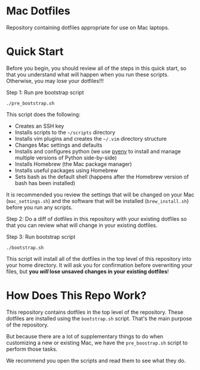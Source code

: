 # Mac Dotfiles

Repository containing dotfiles appropriate for use on Mac laptops.

# Quick Start

Before you begin, you should review all of the
steps in this quick start, so that you understand
what will happen when you run these scripts.
Otherwise, you may lose your dotfiles!!!

Step 1: Run pre bootstrap script

```
./pre_bootstrap.sh
```

This script does the following:

* Creates an SSH key
* Installs scripts to the `~/scripts` directory
* Installs vim plugins and creates the `~/.vim` directory structure
* Changes Mac settings and defaults
* Installs and configures python (we use [pyenv](https://github.com/pyenv/pyenv)
  to install and manage multiple versions of Python
  side-by-side)
* Installs Homebrew (the Mac package manager)
* Installs useful packages using Homebrew
* Sets bash as the default shell (happens after
  the Homebrew version of bash has been installed)

It is recommended you review the settings that will
be changed on your Mac (`mac_settings.sh`) and the
software that will be installed (`brew_install.sh`)
before you run any scripts.

Step 2: Do a diff of dotfiles in this repository
with your existing dotfiles so that you can review
what will change in your existing dotfiles.

Step 3: Run bootstrap script

```
./bootstrap.sh
```

This script will install all of the dotfiles
in the top level of this repository into
your home directory. It will ask you for
confirmation before overwriting your files,
but **you _will_ lose unsaved changes in your
existing dotfiles**!

# How Does This Repo Work?

This repository contains dotfiles in the top
level of the repository. These dotfiles are
installed using the `bootstrap.sh` script.
That's the main purpose of the repository.

But because there are a lot of supplementary
things to do when customizing a new or existing
Mac, we have the `pre_boostrap.sh` script to
perform those tasks.

We recommend you open the scripts and read them
to see what they do.






